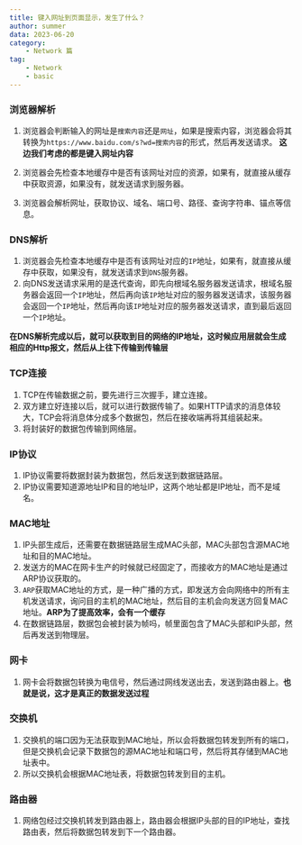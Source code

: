 ```yaml
---
title: 键入网址到页面显示，发生了什么？
author: summer
data: 2023-06-20
category:
    - Network 篇
tag:
    - Network
    - basic
---
```


### 浏览器解析

1. 浏览器会判断输入的网址是`搜索内容`还是`网址`，如果是搜索内容，浏览器会将其转换为`https://www.baidu.com/s?wd=搜索内容`的形式，然后再发送请求。
   **这边我们考虑的都是键入网址内容**

2. 浏览器会先检查本地缓存中是否有该网址对应的资源，如果有，就直接从缓存中获取资源，如果没有，就发送请求到服务器。

3. 浏览器会解析网址，获取协议、域名、端口号、路径、查询字符串、锚点等信息。

### DNS解析

1. 浏览器会先检查本地缓存中是否有该网址对应的`IP`地址，如果有，就直接从缓存中获取，如果没有，就发送请求到`DNS`服务器。
2. 向DNS发送请求采用的是迭代查询，即先向根域名服务器发送请求，根域名服务器会返回一个`IP`地址，然后再向该`IP`地址对应的服务器发送请求，该服务器会返回一个`IP`地址，然后再向该`IP`地址对应的服务器发送请求，直到最后返回一个`IP`地址。

**在DNS解析完成以后，就可以获取到目的网络的IP地址，这时候应用层就会生成相应的Http报文，然后从上往下传输到传输层**

### TCP连接
1. TCP在传输数据之前，要先进行三次握手，建立连接。
2. 双方建立好连接以后，就可以进行数据传输了。如果HTTP请求的消息体较大，TCP会将消息体分成多个数据包，然后在接收端再将其组装起来。
3. 将封装好的数据包传输到网络层。

### IP协议

1. IP协议需要将数据封装为数据包，然后发送到数据链路层。
2. IP协议需要知道源地址IP和目的地址IP，这两个地址都是IP地址，而不是域名。

### MAC地址

1. IP头部生成后，还需要在数据链路层生成MAC头部，MAC头部包含源MAC地址和目的MAC地址。
2. 发送方的MAC在网卡生产的时候就已经固定了，而接收方的MAC地址是通过ARP协议获取的。
3. `ARP`获取MAC地址的方式，是一种广播的方式，即发送方会向网络中的所有主机发送请求，询问目的主机的MAC地址，然后目的主机会向发送方回复MAC地址。**ARP为了提高效率，会有一个缓存**
4. 在数据链路层，数据包会被封装为帧吗，帧里面包含了MAC头部和IP头部，然后再发送到物理层。

### 网卡
1. 网卡会将数据包转换为电信号，然后通过网线发送出去，发送到路由器上。**也就是说，这才是真正的数据发送过程**

### 交换机
1. 交换机的端口因为无法获取到MAC地址，所以会将数据包转发到所有的端口，但是交换机会记录下数据包的源MAC地址和端口号，然后将其存储到MAC地址表中。
2. 所以交换机会根据MAC地址表，将数据包转发到目的主机。

### 路由器

1. 网络包经过交换机转发到路由器上，路由器会根据IP头部的目的IP地址，查找路由表，然后将数据包转发到下一个路由器。